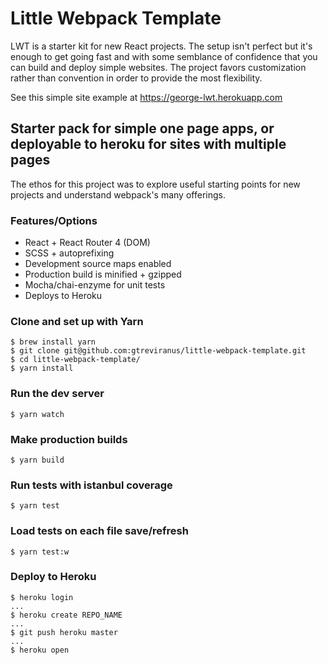 # Little Webpack Template
LWT is a starter kit for new React projects. The setup isn't perfect but it's enough to get going fast and with some semblance of confidence that you can build and deploy simple websites. The project favors customization rather than convention in order to provide the most flexibility.

See this simple site example at https://george-lwt.herokuapp.com

## Starter pack for simple one page apps, or deployable to heroku for sites with multiple pages
The ethos for this project was to explore useful starting points for new projects and understand webpack's many offerings.

### Features/Options
- React + React Router 4 (DOM)
- SCSS + autoprefixing
- Development source maps enabled
- Production build is minified + gzipped
- Mocha/chai-enzyme for unit tests
- Deploys to Heroku

### Clone and set up with Yarn
```shell
$ brew install yarn
$ git clone git@github.com:gtreviranus/little-webpack-template.git
$ cd little-webpack-template/
$ yarn install
```

### Run the dev server
```shell
$ yarn watch
```

### Make production builds
```shell
$ yarn build
```

### Run tests with istanbul coverage
```shell
$ yarn test
```

### Load tests on each file save/refresh
```shell
$ yarn test:w
```

### Deploy to Heroku
```shell
$ heroku login
...
$ heroku create REPO_NAME
...
$ git push heroku master
...
$ heroku open
```
